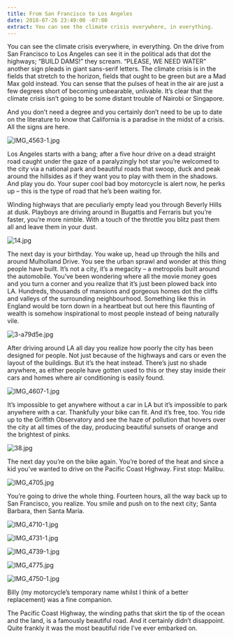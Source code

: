 ```yaml
---
title: From San Francisco to Los Angeles
date: 2018-07-26 23:49:00 -07:00
extract: You can see the climate crisis everywhere, in everything.
---
```


You can see the climate crisis everywhere, in everything. On the drive from San Francisco to Los Angeles can see it in the political ads that dot the highways; “BUILD DAMS!” they scream. “PLEASE, WE NEED WATER” another sign pleads in giant sans-serif letters. The climate crisis is in the fields that stretch to the horizon, fields that ought to be green but are a Mad Max gold instead. You can sense that the pulses of heat in the air are just a few degrees short of becoming unbearable, unlivable. It’s clear that the climate crisis isn’t going to be some distant trouble of Nairobi or Singapore.

And you don’t need a degree and you certainly don’t need to be up to date on the literature to know that California is a paradise in the midst of a crisis. All the signs are here.

![IMG_4563-1.jpg](/uploads/IMG_4563-1.jpg)

Los Angeles starts with a bang; after a five hour drive on a dead straight road caught under the gaze of a paralyzingly hot star you’re welcomed to the city via a national park and beautiful roads that swoop, duck and peak around the hillsides as if they want you to play with them in the shadows. And play you do. Your super cool bad boy motorcycle is alert now, he perks up – this is the type of road that he’s been waiting for.

Winding highways that are peculiarly empty lead you through Beverly Hills at dusk. Playboys are driving around in Bugattis and Ferraris but you’re faster, you’re more nimble. With a touch of the throttle you blitz past them all and leave them in your dust.

![14.jpg](/uploads/14.jpg)

The next day is your birthday. You wake up, head up through the hills and around Mulholland Drive. You see the urban sprawl and wonder at this thing people have built. It’s not a city, it’s a megacity – a metropolis built around the automobile. You’ve been wondering where all the movie money goes and you turn a corner and you realize that it’s just been plowed back into LA. Hundreds, thousands of mansions and gorgeous homes dot the cliffs and valleys of the surrounding neighbourhood. Something like this in England would be torn down in a heartbeat but out here this flaunting of wealth is somehow inspirational to most people instead of being naturally vile.

![3-a79d5e.jpg](/uploads/3-a79d5e.jpg)

After driving around LA all day you realize how poorly the city has been designed for people. Not just because of the highways and cars or even the layout of the buildings. But it’s the heat instead. There’s just no shade anywhere, as either people have gotten used to this or they stay inside their cars and homes where air conditioning is easily found.

![IMG_4607-1.jpg](/uploads/IMG_4607-1.jpg)

It’s impossible to get anywhere without a car in LA but it’s impossible to park anywhere with a car. Thankfully your bike can fit. And it’s free, too. You ride up to the Griffith Observatory and see the haze of pollution that hovers over the city at all times of the day, producing beautiful sunsets of orange and the brightest of pinks. 

![38.jpg](/uploads/38.jpg)

The next day you’re on the bike again. You’re bored of the heat and since a kid you’ve wanted to drive on the Pacific Coast Highway. First stop: Malibu.

![IMG_4705.jpg](/uploads/IMG_4705.jpg)

You’re going to drive the whole thing. Fourteen hours, all the way back up to San Francisco, you realize. You smile and push on to the next city; Santa Barbara, then Santa Maria.

![IMG_4710-1.jpg](/uploads/IMG_4710-1.jpg)

![IMG_4731-1.jpg](/uploads/IMG_4731-1.jpg)

![IMG_4739-1.jpg](/uploads/IMG_4739-1.jpg) 

![IMG_4775.jpg](/uploads/IMG_4775.jpg)

![IMG_4750-1.jpg](/uploads/IMG_4750-1.jpg)


Billy (my motorcycle’s temporary name whilst I think of a better replacement) was a fine companion. 

The Pacific Coast Highway, the winding paths that skirt the tip of the ocean and the land, is a famously beautiful road. And it certainly didn’t disappoint. Quite frankly it was the most beautiful ride I’ve ever embarked on.